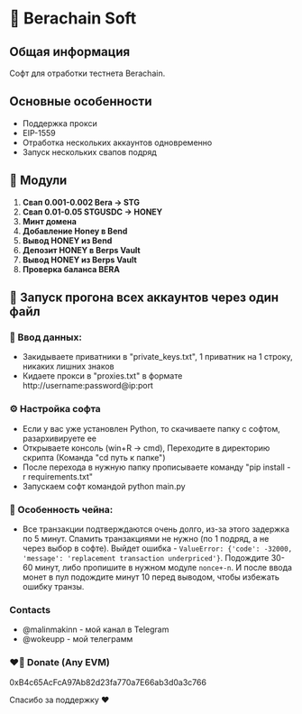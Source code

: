 # 🐻 Berachain Soft

## Общая информация

Софт для отработки тестнета Berachain.

## Основные особенности

- Поддержка прокси 
- EIP-1559
- Отработка нескольких аккаунтов одновременно
- Запуск нескольких свапов подряд 

## 🍒 Модули

1. **Свап 0.001-0.002 Bera -> STG**
2. **Свап 0.01-0.05 STGUSDC -> HONEY**
3. **Минт домена**
4. **Добавление Honey в Bend**
5. **Вывод HONEY из Bend**
6. **Депозит HONEY в Berps Vault**
7. **Вывод HONEY из Berps Vault**
8. **Проверка баланса BERA**

## 🧠 Запуск прогона всех аккаунтов через один файл

### 📄 Ввод данных:

- Закидываете приватники в "private_keys.txt", 1 приватник на 1 строку, никаких лишних знаков
- Кидаете прокси в "proxies.txt" в формате http://username:password@ip:port

### ⚙️ Настройка софта

- Если у вас уже установлен Python, то скачиваете папку с софтом, разархивируете ее
- Открываете консоль (win+R -> cmd), Переходите в директорию скрипта (Команда "cd путь к папке")
- После перехода в нужную папку прописываете команду "pip install -r requirements.txt"
- Запускаем софт командой python main.py 

### 🥱 Особенность чейна:

- Все транзакции подтверждаются очень долго, из-за этого задержка по 5 минут. Спамить транзакциями не нужно (по 1 подряд, а не через выбор в софте). Выйдет ошибка - `ValueError: {'code': -32000, 'message': 'replacement transaction underpriced'}`. Подождите 30-60 минут, либо пропишите в нужном модуле `nonce+-n`. И после ввода монет в пул подождите минут 10 перед выводом, чтобы избежать ошибку транзы.

### Contacts

- @malinmakinn - мой канал в Telegram
- @wokeupp - мой телеграмм

### ❤️‍🔥 Donate (Any EVM)

0xB4c65AcFcA97Ab82d23fa770a7E66ab3d0a3c766

Спасибо за поддержку ❤️
